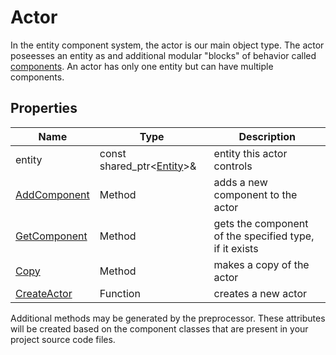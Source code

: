 # Actor

In the entity component system, the actor is our main object type. The actor poseesses an entity as and additional modular "blocks" of behavior called [components](Component.md). An actor has only one entity but can have multiple components.

## Properties

| Name | Type | Description |
|---|---|---|
| entity | const shared_ptr<[Entity](Entity.md)>& | entity this actor controls |
| [AddComponent](Actor_AddComponent.md) | Method | adds a new component to the actor |
| [GetComponent](Actor_GetComponent.md) | Method | gets the component of the specified type, if it exists |
| [Copy](Actor_Copy.md) | Method | makes a copy of the actor |
| [CreateActor](CreateActor.md) | Function | creates a new actor |

Additional methods may be generated by the preprocessor. These attributes will be created based on the component classes that are present in your project source code files.
